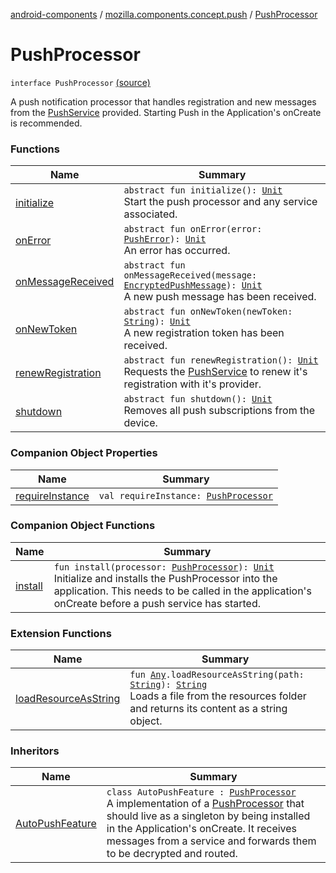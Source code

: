 [android-components](../../index.md) / [mozilla.components.concept.push](../index.md) / [PushProcessor](./index.md)

# PushProcessor

`interface PushProcessor` [(source)](https://github.com/mozilla-mobile/android-components/blob/master/components/concept/push/src/main/java/mozilla/components/concept/push/PushProcessor.kt#L13)

A push notification processor that handles registration and new messages from the [PushService](../-push-service/index.md) provided.
Starting Push in the Application's onCreate is recommended.

### Functions

| Name | Summary |
|---|---|
| [initialize](initialize.md) | `abstract fun initialize(): `[`Unit`](https://kotlinlang.org/api/latest/jvm/stdlib/kotlin/-unit/index.html)<br>Start the push processor and any service associated. |
| [onError](on-error.md) | `abstract fun onError(error: `[`PushError`](../-push-error/index.md)`): `[`Unit`](https://kotlinlang.org/api/latest/jvm/stdlib/kotlin/-unit/index.html)<br>An error has occurred. |
| [onMessageReceived](on-message-received.md) | `abstract fun onMessageReceived(message: `[`EncryptedPushMessage`](../-encrypted-push-message/index.md)`): `[`Unit`](https://kotlinlang.org/api/latest/jvm/stdlib/kotlin/-unit/index.html)<br>A new push message has been received. |
| [onNewToken](on-new-token.md) | `abstract fun onNewToken(newToken: `[`String`](https://kotlinlang.org/api/latest/jvm/stdlib/kotlin/-string/index.html)`): `[`Unit`](https://kotlinlang.org/api/latest/jvm/stdlib/kotlin/-unit/index.html)<br>A new registration token has been received. |
| [renewRegistration](renew-registration.md) | `abstract fun renewRegistration(): `[`Unit`](https://kotlinlang.org/api/latest/jvm/stdlib/kotlin/-unit/index.html)<br>Requests the [PushService](../-push-service/index.md) to renew it's registration with it's provider. |
| [shutdown](shutdown.md) | `abstract fun shutdown(): `[`Unit`](https://kotlinlang.org/api/latest/jvm/stdlib/kotlin/-unit/index.html)<br>Removes all push subscriptions from the device. |

### Companion Object Properties

| Name | Summary |
|---|---|
| [requireInstance](require-instance.md) | `val requireInstance: `[`PushProcessor`](./index.md) |

### Companion Object Functions

| Name | Summary |
|---|---|
| [install](install.md) | `fun install(processor: `[`PushProcessor`](./index.md)`): `[`Unit`](https://kotlinlang.org/api/latest/jvm/stdlib/kotlin/-unit/index.html)<br>Initialize and installs the PushProcessor into the application. This needs to be called in the application's onCreate before a push service has started. |

### Extension Functions

| Name | Summary |
|---|---|
| [loadResourceAsString](../../mozilla.components.support.test.file/kotlin.-any/load-resource-as-string.md) | `fun `[`Any`](https://kotlinlang.org/api/latest/jvm/stdlib/kotlin/-any/index.html)`.loadResourceAsString(path: `[`String`](https://kotlinlang.org/api/latest/jvm/stdlib/kotlin/-string/index.html)`): `[`String`](https://kotlinlang.org/api/latest/jvm/stdlib/kotlin/-string/index.html)<br>Loads a file from the resources folder and returns its content as a string object. |

### Inheritors

| Name | Summary |
|---|---|
| [AutoPushFeature](../../mozilla.components.feature.push/-auto-push-feature/index.md) | `class AutoPushFeature : `[`PushProcessor`](./index.md)<br>A implementation of a [PushProcessor](./index.md) that should live as a singleton by being installed in the Application's onCreate. It receives messages from a service and forwards them to be decrypted and routed. |
